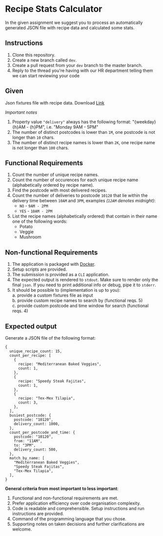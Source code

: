 # Recipe Stats Calculator

In the given assignment we suggest you to process an automatically generated JSON file with recipe data and calculated some stats.

## Instructions

1. Clone this repository.
2. Create a new branch called `dev`.
3. Create a pull request from your `dev` branch to the master branch.
4. Reply to the thread you're having with our HR department telling them we can start reviewing your code

## Given

Json fixtures file with recipe data. Download [Link](https://test-golang-recipes.s3-eu-west-1.amazonaws.com/recipe-calculation-test-fixtures/hf_test_calculation_fixtures.tar.gz)

_Important notes_

1. Property value `"delivery"` always has the following format: "{weekday} {h}AM - {h}PM", i.e. "Monday 9AM - 5PM"
2. The number of distinct postcodes is lower than `1M`, one postcode is not longer than `10` chars.
3. The number of distinct recipe names is lower than `2K`, one recipe name is not longer than `100` chars.

## Functional Requirements

1. Count the number of unique recipe names.
2. Count the number of occurences for each unique recipe name (alphabetically ordered by recipe name).
3. Find the postcode with most delivered recipes.
4. Count the number of deliveries to postcode `10120` that lie within the delivery time between `10AM` and `3PM`, examples _(`12AM` denotes midnight)_:
   - `NO` - `9AM - 2PM`
   - `YES` - `10AM - 2PM`
5. List the recipe names (alphabetically ordered) that contain in their name one of the following words:
   - Potato
   - Veggie
   - Mushroom

## Non-functional Requirements

1. The application is packaged with [Docker](https://www.docker.com/).
2. Setup scripts are provided.
3. The submission is provided as a `CLI` application.
4. The expected output is rendered to `stdout`. Make sure to render only the final `json`. If you need to print additional info or debug, pipe it to `stderr`.
5. It should be possible to (implementation is up to you):  
   a. provide a custom fixtures file as input  
   b. provide custom recipe names to search by (functional reqs. 5)  
   c. provide custom postcode and time window for search (functional reqs. 4)

## Expected output

Generate a JSON file of the following format:

```json5
{
  unique_recipe_count: 15,
  count_per_recipe: [
    {
      recipe: "Mediterranean Baked Veggies",
      count: 1,
    },
    {
      recipe: "Speedy Steak Fajitas",
      count: 1,
    },
    {
      recipe: "Tex-Mex Tilapia",
      count: 3,
    },
  ],
  busiest_postcode: {
    postcode: "10120",
    delivery_count: 1000,
  },
  count_per_postcode_and_time: {
    postcode: "10120",
    from: "11AM",
    to: "3PM",
    delivery_count: 500,
  },
  match_by_name: [
    "Mediterranean Baked Veggies",
    "Speedy Steak Fajitas",
    "Tex-Mex Tilapia",
  ],
}
```

**General criteria from most important to less important**:

1. Functional and non-functional requirements are met.
2. Prefer application efficiency over code organisation complexity.
3. Code is readable and comprehensible. Setup instructions and run instructions are provided.
4. Command of the programming language that you chose.
5. Supporting notes on taken decisions and further clarifications are welcome.
